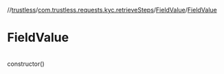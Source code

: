//[trustless](../../../index.md)/[com.trustless.requests.kyc.retrieveSteps](../index.md)/[FieldValue](index.md)/[FieldValue](-field-value.md)

# FieldValue

\
constructor()
